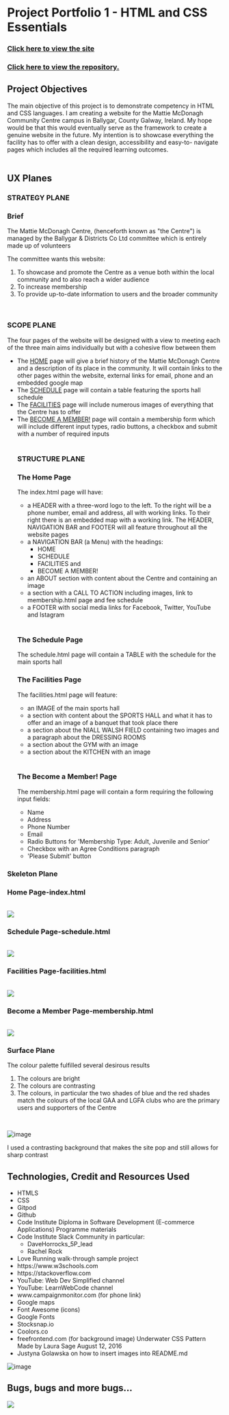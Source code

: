# Project Portfolio 1 - HTML and CSS Essentials

### [Click here to view the site](https://veronicaquinn.github.io/project-one-mattie-mcdonagh-centre/)
### [Click here to view the repository.](https://github.com/VeronicaQuinn/project-one-mattie-mcdonagh-centre)


## Project Objectives
The main objective of this project is to demonstrate competency in HTML and CSS languages.  I am creating a website for the Mattie McDonagh Community Centre campus in Ballygar, County Galway, Ireland.  My hope would be that this would eventually serve as the framework to create a genuine website in the future.  My intention is to showcase everything the facility has to offer with a clean design, accessibility and easy-to- navigate pages which includes all the required learning outcomes.
<br>
<br>
## UX Planes

### STRATEGY PLANE
### Brief

The Mattie McDonagh Centre, (henceforth known as "the Centre") is managed by the Ballygar & Districts Co Ltd committee which is entirely made up of volunteers

The committee wants this website:
<ol>
<li>To showcase and promote the Centre as a venue both within the local community and to also reach a wider audience</li>
<li>To increase membership</li>
<li>To provide up-to-date information to users and the broader community</li>
</ol>
<br>


### SCOPE PLANE

<p>The four pages of the website will be designed with a view to meeting each of the three main aims individually but with a cohesive flow between them</p>
<ul>
<li>The <u>HOME</u> page will give a brief history of the Mattie McDonagh Centre and a description of its place in the community.  It will contain links to the other pages within the website, external links for email, phone and an embedded google map</li>
<li>The <u>SCHEDULE</u> page will contain a table featuring the sports hall schedule</li>
<li>The <u>FACILITIES</u> page will include numerous images of everything that the Centre has to offer</li>
<li>The <u>BECOME A MEMBER!</u> page will contain a membership form which will include different input types, radio buttons, a checkbox and submit with a number of required inputs</li>
<br>

### STRUCTURE PLANE

### The Home Page
The index.html page will have:
<ul>
<li>a HEADER with a three-word logo to the left.  To the right will be a phone number, email and address, all with working links.  To their right there is an embedded map with a working link.  The HEADER, NAVIGATION BAR and FOOTER will all feature throughout all the website pages</li>
<li>a NAVIGATION BAR (a Menu) with the headings:
<ul>
<li>HOME</li>
<li>SCHEDULE</li>
<li>FACILITIES and</li>
<li>BECOME A MEMBER!</li>
</ul>
</li>
<li>an ABOUT section with content about the Centre and containing an image</li>
<li>a section with a CALL TO ACTION including images, link to membership.html page and fee schedule</li>
<li>a FOOTER with social media links for Facebook, Twitter, YouTube and Istagram</li>
</ul>
<br>

### The Schedule Page

The schedule.html page will contain a TABLE with the schedule for the main sports hall
<br>

### The Facilities Page

The facilities.html page will feature:
<ul>
<li>an IMAGE of the main sports hall</li>
<li>a section with content about the SPORTS HALL and what it has to offer and an image of a banquet that took place there</li>
<li>a section about the NIALL WALSH FIELD containing two images and a paragraph about the DRESSING ROOMS</li>
<li>a section about the GYM with an image</li>
<li>a section about the KITCHEN with an image</li>
</ul>
<br>

### The Become a Member! Page

The membership.html page will contain a form requiring the following input fields:
<ul>
<li>Name</li>
<li>Address</li>
<li>Phone Number</li>
<li>Email </li>
<li>Radio Buttons for 'Membership Type:  Adult, Juvenile and Senior'</li>
<li>Checkbox with an Agree Conditions paragraph</li>
<li>'Please Submit' button</li>

</ul>

</ul>

### Skeleton Plane

### Home Page-index.html
<br>
<img src="./assets/images/skeleton-home-page.jpg"  >

<br>

### Schedule Page-schedule.html
<br>
<img src="./assets/images/skeleton-schedule.jpg"  >

<br>

### Facilities Page-facilities.html
<br>
<img src="./assets/images/skeleton-facilities.jpg">

<br>

### Become a Member Page-membership.html
<br>
<img src="./assets/images/skeleton-membership.jpg"  >

<br>


### Surface Plane

The colour palette fulfilled several desirous results
<ol>
<li>The colours are bright</li>
<li>The colours are contrasting</li>
<li>The colours, in particular the two shades of blue and the red shades match the colours of the local GAA and LGFA clubs who are the primary users and supporters of the Centre</li>
</ol>
<br>

![image](https://user-images.githubusercontent.com/95372009/151472328-6e54fea3-5e22-4504-907b-7a2c91eb59f4.png)


I used a contrasting background that makes the site pop and still allows for sharp contrast


## Technologies, Credit and Resources Used

<ul>
<li>HTMLS</li>
<li>CSS</li>
<li>Gitpod</li>
<li>Github</li>
<li>Code Institute Diploma in Software Development (E-commerce Applications) Programme materials</li>
<li>Code Institute Slack Community in particular:
<ul><li>DaveHorrocks_5P_lead</li>
<li>Rachel Rock</li>
</ul>
<li>Love Running walk-through sample project</li>
<li>https://www.w3schools.com</li>
<li>https://stackoverflow.com</li>
<li>YouTube: Web Dev Simplified channel</li>
<li>YouTube: LearnWebCode channel</li>
<li>www.campaignmonitor.com (for phone link)</li>
<li>Google maps</li>
<li>Font Awesome (icons)</li>
<li>Google Fonts</li>
<li>Stocksnap.io</li>
<li>Coolors.co</li>
<li>freefrontend.com (for background image) 
Underwater CSS Pattern
Made by Laura Sage
August 12, 2016</li>
<li>Justyna Golawska on how to insert images into README.md</li>
</ul> 

![image](https://user-images.githubusercontent.com/95372009/151471662-158ab1c4-d228-4177-9570-069fdb1c46e1.png)


## Bugs, bugs and more bugs...



<img src="./assets/images/alignment-bug.png">







